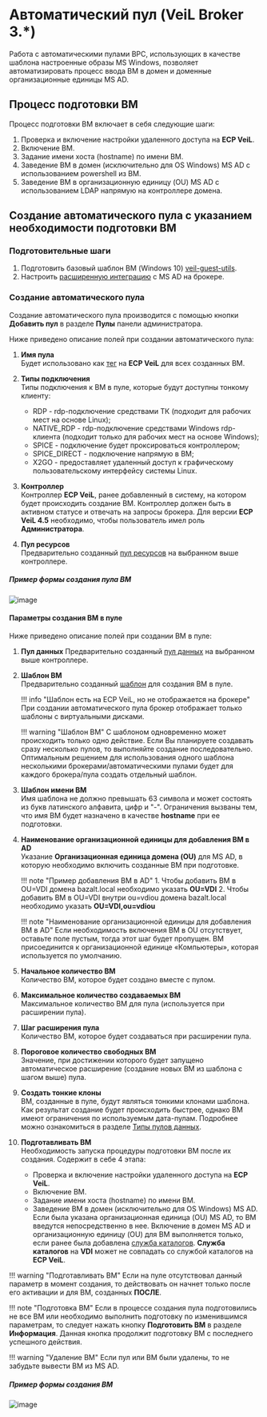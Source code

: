 # Автоматический пул (VeiL Broker 3.*)

Работа с автоматическими пулами ВРС, использующих в качестве шаблона настроенные образы MS Windows, позволяет
автоматизировать процесс ввода ВМ в домен и доменные организационные единицы MS AD.

## Процесс подготовки ВМ 
Процесс подготовки ВМ включает в себя следующие шаги:

1. Проверка и включение настройки удаленного доступа на **ECP VeiL**.
1. Включение ВМ.
1. Задание имени хоста (hostname) по имени ВМ.
1. Заведение ВМ в домен (исключительно для OS Windows) MS AD с использованием powershell из ВМ.
1. Заведение ВМ в организационную единицу (OU) MS AD с использованием LDAP напрямую на контроллере домена.

## Создание автоматического пула с указанием необходимости подготовки ВМ

### Подготовительные шаги
1. Подготовить базовый шаблон ВМ (Windows 10) [veil-guest-utils](../vm/guest_agent.md).
1. Настроить [расширенную интеграцию](../active_directory/ad_extend.md) с MS AD на брокере.

### Создание автоматического пула
Создание автоматического пула производится с помощью кнопки **Добавить пул** в разделе **Пулы** панели администратора.

Ниже приведено описание полей при создании автоматического пула:

1. **Имя пула**  
    Будет использовано как [тег](https://veil.mashtab.org/docs/latest/base/operator_guide/domains/tags) на **ECP VeiL** 
    для всех созданных ВМ.

1. **Типы подключения**  
    Типы подключения к ВМ в пуле, которые будут доступны тонкому клиенту:
    
      - RDP - rdp-подключение средствами ТК (подходит для рабочих мест на основе Linux);
      - NATIVE_RDP - rdp-подключение средствами Windows rdp-клиента (подходит только для рабочих мест на основе Windows);
      - SPICE - подключение будет проксироваться контроллером;
      - SPICE_DIRECT - подключение напрямую в ВМ;
      - X2GO - предоставляет удаленный доступ к графическому пользовательскому интерфейсу системы Linux.

1. **Контроллер**  
    Контроллер **ECP VeiL**, ранее добавленный в систему, на котором будет происходить создание ВМ.
    Контроллер должен быть в активном статусе и отвечать на запросы брокера. Для версии **ECP VeiL 4.5**
    необходимо, чтобы пользователь имел роль **Администратора**.

1. **Пул ресурсов**  
    Предварительно созданный [пул ресурсов](https://veil.mashtab.org/docs/latest/base/operator_guide/resource_pools) 
    на выбранном выше контроллере.

##### Пример формы создания пула ВМ
![image](../../_assets/vdi/pool/autopool_v3_1.png)

#### Параметры создания ВМ в пуле

Ниже приведено описание полей при создании ВМ в пуле:

1. **Пул данных**
    Предварительно созданный [пул данных](https://veil.mashtab.org/docs/latest/base/operator_guide/storage/datapools) 
    на выбранном выше контроллере.

2. **Шаблон ВМ**  
Предварительно созданный [шаблон](https://veil.mashtab.org/docs/latest/base/operator_guide/domains/templates) для 
создания ВМ в пуле.

    !!! info "Шаблон есть на ECP VeiL, но не отображается на брокере"
        При создании автоматического пула брокер отображает только шаблоны с виртуальными дисками.
    
    !!! warning "Шаблон ВМ"
        С шаблоном одновременно может происходить только одно действие. Если Вы планируете создавать сразу
        несколько пулов, то выполняйте создание последовательно. Оптимальным решением для использования одного шаблона
        несколькими брокерами/автоматическими пулами будет для каждого брокера/пула создать отдельный шаблон.

3. **Шаблон имени ВМ**  
Имя шаблона не должно превышать 63 символа и может состоять из букв латинского алфавита, цифр и "-". 
Ограничения вызваны тем, что имя ВМ будет назначено в качестве **hostname** при ее подготовки.

4. **Наименование организационной единицы для добавления ВМ в AD**  
Указание **Организационная единица домена (OU)** для MS AD, в которую необходимо включить созданные ВМ при подготовке.
   
    !!! note "Пример добавления ВМ в AD"
        1. Чтобы добавить ВМ в OU=VDI домена bazalt.local необходимо указать 
          **OU=VDI**
        2. Чтобы добавить ВМ в OU=VDI внутри ou=vdiou домена bazalt.local необходимо указать 
          **OU=VDI,ou=vdiou**

    !!! note "Наименование организационной единицы для добавления ВМ в AD"
        Если необходимость включения ВМ в OU отсутствует, оставьте поле пустым, тогда этот шаг будет пропущен.
        ВМ присоединится к организационной единице «Компьютеры», которая используется по умолчанию.

5. **Начальное количество ВМ**  
Количество ВМ, которое будет создано вместе с пулом.

6. **Максимальное количество создаваемых ВМ**  
Максимальное количество ВМ для пула (используется при расширении пула).

7. **Шаг расширения пула**  
Количество ВМ, которое будет создаваться при расширении пула.

8. **Пороговое количество свободных ВМ**  
Значение, при достижении которого будет запущено автоматическое расширение 
(создание новых ВМ из шаблона с шагом выше) пула.

9. **Создать тонкие клоны**  
ВМ, созданные в пуле, будут являться тонкими клонами шаблона. Как результат создание 
будет происходить быстрее, однако ВМ имеют ограничения по используемым дата-пулам. Подробнее можно ознакомиться в разделе 
[Типы пулов данных](https://veil.mashtab.org/docs/latest/base/operator_guide/storage/info).

10. **Подготавливать ВМ**  
Необходимость запуска процедуры подготовки ВМ после их создания. Содержит в себе 4 этапа:
    - Проверка и включение настройки удаленного доступа на **ECP VeiL**.
    - Включение ВМ.
    - Задание имени хоста (hostname) по имени ВМ.
    - Заведение ВМ в домен (исключительно для OS Windows) MS AD. Если была указана организационная единица (OU) MS AD,
      то ВМ введутся непосредственно в нее. 
Включение в домен MS AD и организационную единицу (OU) для ВМ выполняется только, если ранее была добавлена 
[служба каталогов](../active_directory/ad_extend.md). **Служба каталогов** на **VDI** может не совпадать со службой 
каталогов на **ECP VeiL**.

!!! warning "Подготавливать ВМ"
    Если на пуле отсутствовал данный параметр в момент создания, то действовать он начнет только после его активации
    и для ВМ, созданных **ПОСЛЕ**.

!!! note "Подготовка ВМ"
    Если в процессе создания пула подготовились не все ВМ или необходимо выполнить подготовку по изменившимся 
    параметрам, то следует нажать кнопку **Подготовить ВМ** в разделе **Информация**. Данная кнопка продолжит 
    подготовку ВМ с последнего успешного действия. 

!!! warning "Удаление ВМ"
    Если пул или ВМ были удалены, то не забудьте вывести ВМ из MS AD.    

##### Пример формы создания ВМ
![image](../../_assets/vdi/pool/autopool_v3_2.png)